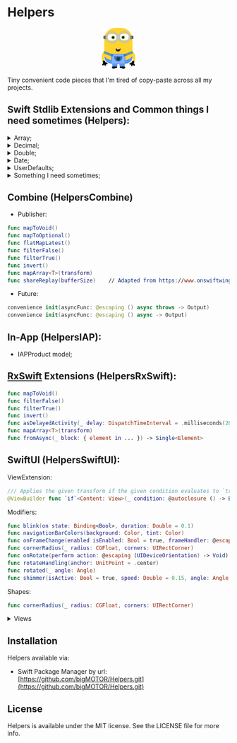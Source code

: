# Helpers

<p align="center">
<img src="Assets/logo.png" width="15%" alt="Helpers Logo" />
<br />
</p>
Tiny convenient code pieces that I'm tired of copy-paste across all my projects. 

## Swift Stdlib Extensions and Common things I need sometimes (Helpers):
<details>
<summary>Array;</summary>
    
```swift
subscript (safe index: Int) -> Element?
func subtract(_ other: [Element]) -> [Element]
func distance(to index: Index) -> Int 
```
 
</details>

<details>
<summary>Decimal;</summary>
    
```swift
var doubleValue: Double
```
 
</details>

<details>
<summary>Double;</summary>
    
```swift
func roundToDecimals(_ decimals: Int, rule: FloatingPointRoundingRule = .toNearestOrAwayFromZero) -> Double
```
 
</details>

<details>
<summary>Date;</summary>
    
- work with unixMilliseconds;
- date components;
- beginning/end of date components;
- adding date components;
- comparison.
    
</details>

<details>
<summary>UserDefaults;</summary>
    
- provides getter and setter for Codable values.
    
</details>

<details>
<summary>Something I need sometimes;</summary>

- struct DateRange;
- protocol AppDetails - provides app version and build number;
- protocol AppStoreReview - provides dialog for Rate Us;
- protocol DeviceDetails - provides device model, system version and  device locale;
- protocol ErrorLocalizedDescription;
- Formatter - easy way to format numbers;
- JsonObject - pretty typealias for [String: Any].


</details>

## Combine (HelpersCombine)
- Publisher:
```swift
func mapToVoid()
func mapToOptional()
func flatMapLatest()
func filterFalse() 
func filterTrue() 
func invert() 
func mapArray<T>(transform)
func shareReplay(bufferSize)    // Adapted from https://www.onswiftwings.com/posts/share-replay-operator/ 
```

- Future:
```swift
convenience init(asyncFunc: @escaping () async throws -> Output)
convenience init(asyncFunc: @escaping () async -> Output)
```

## In-App (HelpersIAP):
- IAPProduct model;

## [RxSwift](https://github.com/ReactiveX/RxSwift) Extensions (HelpersRxSwift):
```swift
func mapToVoid()
func filterFalse()
func filterTrue()
func invert()
func asDelayedActivity(_ delay: DispatchTimeInterval = .milliseconds(200))
func mapArray<T>(transform)
func fromAsync(_ block: { element in ... }) -> Single<Element>
```

## SwiftUI (HelpersSwiftUI):
ViewExtension:
```swift
/// Applies the given transform if the given condition evaluates to `true`
@ViewBuilder func `if`<Content: View>(_ condition: @autoclosure () -> Bool, transform: (Self) -> Content) -> some View
```

Modifiers:
```swift
func blink(on state: Binding<Bool>, duration: Double = 0.1)
func navigationBarColors(background: Color, tint: Color)
func onFrameChange(enabled isEnabled: Bool = true, frameHandler: @escaping (CGRect)->Void)
func cornerRadius(_ radius: CGFloat, corners: UIRectCorner)
func onRotate(perform action: @escaping (UIDeviceOrientation) -> Void)
func rotateHandling(anchor: UnitPoint = .center)
func rotated(_ angle: Angle)
func shimmer(isActive: Bool = true, speed: Double = 0.15, angle: Angle = .init(degrees: 70), opacity: Double = 1.0)
```

Shapes:
```swift
func cornerRadius(_ radius: CGFloat, corners: UIRectCorner) 
```

<details>
<summary>Views</summary>
    
- MailView.
    
</details>


## Installation
Helpers available via: 
- Swift Package Manager by url: [https://github.com/bigMOTOR/Helpers.git](https://github.com/bigMOTOR/Helpers.git)


## License

Helpers is available under the MIT license. See the LICENSE file for more info.
